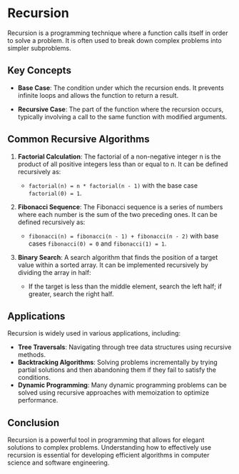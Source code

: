# Recursion

Recursion is a programming technique where a function calls itself in order to solve a problem. It is often used to break down complex problems into simpler subproblems.

## Key Concepts

- **Base Case**: The condition under which the recursion ends. It prevents infinite loops and allows the function to return a result.

- **Recursive Case**: The part of the function where the recursion occurs, typically involving a call to the same function with modified arguments.

## Common Recursive Algorithms

1. **Factorial Calculation**: The factorial of a non-negative integer n is the product of all positive integers less than or equal to n. It can be defined recursively as:
   - `factorial(n) = n * factorial(n - 1)` with the base case `factorial(0) = 1`.

2. **Fibonacci Sequence**: The Fibonacci sequence is a series of numbers where each number is the sum of the two preceding ones. It can be defined recursively as:
   - `fibonacci(n) = fibonacci(n - 1) + fibonacci(n - 2)` with base cases `fibonacci(0) = 0` and `fibonacci(1) = 1`.

3. **Binary Search**: A search algorithm that finds the position of a target value within a sorted array. It can be implemented recursively by dividing the array in half:
   - If the target is less than the middle element, search the left half; if greater, search the right half.

## Applications

Recursion is widely used in various applications, including:

- **Tree Traversals**: Navigating through tree data structures using recursive methods.
- **Backtracking Algorithms**: Solving problems incrementally by trying partial solutions and then abandoning them if they fail to satisfy the conditions.
- **Dynamic Programming**: Many dynamic programming problems can be solved using recursive approaches with memoization to optimize performance.

## Conclusion

Recursion is a powerful tool in programming that allows for elegant solutions to complex problems. Understanding how to effectively use recursion is essential for developing efficient algorithms in computer science and software engineering.
